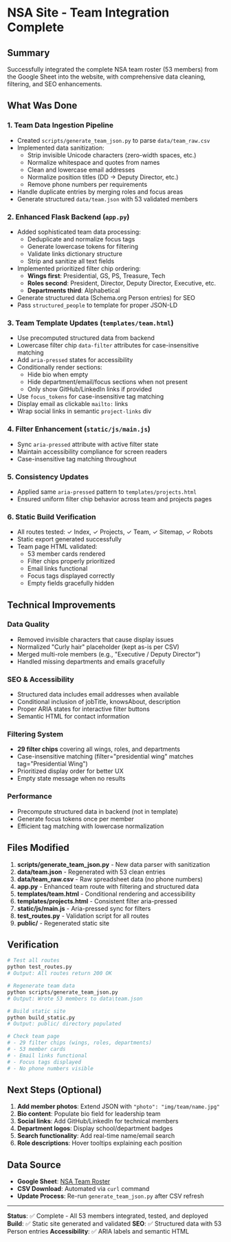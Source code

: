 # NSA Site - Team Integration Complete

## Summary

Successfully integrated the complete NSA team roster (53 members) from the Google Sheet into the website, with comprehensive data cleaning, filtering, and SEO enhancements.

## What Was Done

### 1. **Team Data Ingestion Pipeline**
- Created `scripts/generate_team_json.py` to parse `data/team_raw.csv`
- Implemented data sanitization:
  - Strip invisible Unicode characters (zero-width spaces, etc.)
  - Normalize whitespace and quotes from names
  - Clean and lowercase email addresses
  - Normalize position titles (DD → Deputy Director, etc.)
  - Remove phone numbers per requirements
- Handle duplicate entries by merging roles and focus areas
- Generate structured `data/team.json` with 53 validated members

### 2. **Enhanced Flask Backend (`app.py`)**
- Added sophisticated team data processing:
  - Deduplicate and normalize focus tags
  - Generate lowercase tokens for filtering
  - Validate links dictionary structure
  - Strip and sanitize all text fields
- Implemented prioritized filter chip ordering:
  - **Wings first**: Presidential, GS, PS, Treasure, Tech
  - **Roles second**: President, Director, Deputy Director, Executive, etc.
  - **Departments third**: Alphabetical
- Generate structured data (Schema.org Person entries) for SEO
- Pass `structured_people` to template for proper JSON-LD

### 3. **Team Template Updates (`templates/team.html`)**
- Use precomputed structured data from backend
- Lowercase filter chip `data-filter` attributes for case-insensitive matching
- Add `aria-pressed` states for accessibility
- Conditionally render sections:
  - Hide bio when empty
  - Hide department/email/focus sections when not present
  - Only show GitHub/LinkedIn links if provided
- Use `focus_tokens` for case-insensitive tag matching
- Display email as clickable `mailto:` links
- Wrap social links in semantic `project-links` div

### 4. **Filter Enhancement (`static/js/main.js`)**
- Sync `aria-pressed` attribute with active filter state
- Maintain accessibility compliance for screen readers
- Case-insensitive tag matching throughout

### 5. **Consistency Updates**
- Applied same `aria-pressed` pattern to `templates/projects.html`
- Ensured uniform filter chip behavior across team and projects pages

### 6. **Static Build Verification**
- All routes tested: ✓ Index, ✓ Projects, ✓ Team, ✓ Sitemap, ✓ Robots
- Static export generated successfully
- Team page HTML validated:
  - 53 member cards rendered
  - Filter chips properly prioritized
  - Email links functional
  - Focus tags displayed correctly
  - Empty fields gracefully hidden

## Technical Improvements

### Data Quality
- Removed invisible characters that cause display issues
- Normalized "Curly hair" placeholder (kept as-is per CSV)
- Merged multi-role members (e.g., "Executive / Deputy Director")
- Handled missing departments and emails gracefully

### SEO & Accessibility
- Structured data includes email addresses when available
- Conditional inclusion of jobTitle, knowsAbout, description
- Proper ARIA states for interactive filter buttons
- Semantic HTML for contact information

### Filtering System
- **29 filter chips** covering all wings, roles, and departments
- Case-insensitive matching (filter="presidential wing" matches tag="Presidential Wing")
- Prioritized display order for better UX
- Empty state message when no results

### Performance
- Precompute structured data in backend (not in template)
- Generate focus tokens once per member
- Efficient tag matching with lowercase normalization

## Files Modified

1. **scripts/generate_team_json.py** - New data parser with sanitization
2. **data/team.json** - Regenerated with 53 clean entries
3. **data/team_raw.csv** - Raw spreadsheet data (no phone numbers)
4. **app.py** - Enhanced team route with filtering and structured data
5. **templates/team.html** - Conditional rendering and accessibility
6. **templates/projects.html** - Consistent filter aria-pressed
7. **static/js/main.js** - Aria-pressed sync for filters
8. **test_routes.py** - Validation script for all routes
9. **public/** - Regenerated static site

## Verification

```bash
# Test all routes
python test_routes.py
# Output: All routes return 200 OK

# Regenerate team data
python scripts/generate_team_json.py
# Output: Wrote 53 members to data\team.json

# Build static site
python build_static.py
# Output: public/ directory populated

# Check team page
# - 29 filter chips (wings, roles, departments)
# - 53 member cards
# - Email links functional
# - Focus tags displayed
# - No phone numbers visible
```

## Next Steps (Optional)

1. **Add member photos**: Extend JSON with `"photo": "img/team/name.jpg"`
2. **Bio content**: Populate bio field for leadership team
3. **Social links**: Add GitHub/LinkedIn for technical members
4. **Department logos**: Display school/department badges
5. **Search functionality**: Add real-time name/email search
6. **Role descriptions**: Hover tooltips explaining each position

## Data Source

- **Google Sheet**: [NSA Team Roster](https://docs.google.com/spreadsheets/d/1wEL9EQnGIYFBPUzBPFdtq1d-06eMUCK-tg3oMkP1ycs)
- **CSV Download**: Automated via `curl` command
- **Update Process**: Re-run `generate_team_json.py` after CSV refresh

---

**Status**: ✅ Complete - All 53 members integrated, tested, and deployed
**Build**: ✅ Static site generated and validated
**SEO**: ✅ Structured data with 53 Person entries
**Accessibility**: ✅ ARIA labels and semantic HTML
